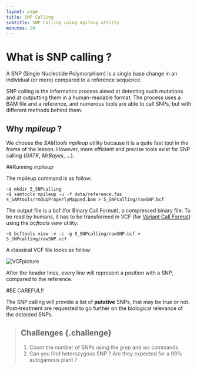 ```yaml
---
layout: page
title: SNP Calling
subtitle: SNP Calling using mpileup utility
minutes: 20
---
```

# What is SNP calling ?

A SNP (Single Nucleotide Polymorphism) is a single base change in an individual (or more) compared to a reference sequence.

SNP calling is the informatics process aimed at detecting such mutations and at outputting them in a human-readable format. The process uses a BAM file and a reference, and numerous tools are able to call SNPs, but with different methods behind them.

## Why *mpileup* ?

We choose the *SAMtools mpileup* utility because it is a quite fast tool in the frame of the lesson. However, more efficient and precise tools exist for SNP calling (*GATK*, *MrBayes*, ...).

##Running *mpileup*

The mpileup command is as follow:

~~~{.bash}
~$ mkdir 5_SNPcalling
~$ samtools mpileup -u -f data/reference.fas 4_SAMtools/rmdupProperlyMapped.bam > 5_SNPcalling/rawSNP.bcf
~~~
The output file is a bcf (for Binary Call Format), a compressed binary file. To be read by humans, it has to be transformed in VCF (for [Variant Call Format][vcfLink]) using the *bcftools view* utility:

~~~{.bash}
~$ bcftools view ­‐v ­‐c ­‐g 5_SNPcalling/rawSNP.bcf > 5_SNPcalling/rawSNP.vcf
~~~
A classical VCF file looks as follow:

![VCFpicture](http://bioinf.comav.upv.es/courses/sequence_analysis/_images/vcf_format.png "VCF Picture")

After the header lines, every line will represent a position with a SNP, compared to the reference.

#BE CAREFUL!!

The SNP calling will provide a list of **putative** SNPs, that may be true or not. Post-treatment are requested to go further on the biological relevance of the detected SNPs.

> ## Challenges {.challenge}
>
> 1. Count the number of SNPs using the *grep* and *wc* commands
> 2. Can you find heterozygous SNP ? Are they expected for a 99% autogamous plant ?

[vcfLink]: http://samtools.github.io/hts-specs/VCFv4.2.pdf
